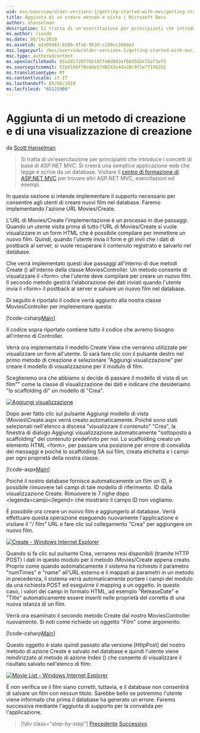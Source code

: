 ```yaml
---
uid: mvc/overview/older-versions-1/getting-started-with-mvc/getting-started-with-mvc-part6
title: Aggiunta di un creare metodo e vista | Microsoft Docs
author: shanselman
description: Si tratta di un'esercitazione per principianti che introduce i concetti di base di ASP.NET MVC. Creare un'applicazione web semplice che legge e scrive da un database.
ms.author: riande
ms.date: 08/14/2010
ms.assetid: a3a90963-0286-4fa0-9b3d-c230cc18b0a3
msc.legacyurl: /mvc/overview/older-versions-1/getting-started-with-mvc/getting-started-with-mvc-part6
msc.type: authoredcontent
ms.openlocfilehash: 05a281720f76b107fe8d902ef60d5d2e72af3ef5
ms.sourcegitcommit: 51b01b6ff8edde57d8243e4da28c9f1e7f1962b2
ms.translationtype: MT
ms.contentlocale: it-IT
ms.lasthandoff: 05/06/2019
ms.locfileid: "65122906"
---
```

# <a name="adding-a-create-method-and-create-view"></a>Aggiunta di un metodo di creazione e di una visualizzazione di creazione

da [Scott Hanselman](https://github.com/shanselman)

> Si tratta di un'esercitazione per principianti che introduce i concetti di base di ASP.NET MVC. Si creerà una semplice applicazione web che legge e scrive da un database. Visitare il [centro di formazione di ASP.NET MVC](../../../index.md) per trovare altri ASP.NET MVC, esercitazioni ed esempi.

In questa sezione si intende implementare il supporto necessario per consentire agli utenti di creare nuovi film nel database. Faremo implementando l'azione URL Movies/Create.

L'URL di Movies/Create l'implementazione è un processo in due passaggi. Quando un utente visita prima di tutto l'URL di Movies/Create si vuole visualizzare in un form HTML che è possibile compilare per immettere un nuovo film. Quindi, quando l'utente invia il form e gli invii che i dati di postback al server, si vuole recuperare il contenuto registrato e salvarlo nel database.

Che verrà implementato questi due passaggi all'interno di due metodi Create () all'interno della classe MoviesController. Un metodo consente di visualizzare il &lt;form&gt; che l'utente deve compilare per creare un nuovo film. Il secondo metodo gestirà l'elaborazione dei dati inviati quando l'utente invia il &lt;form&gt; il postback al server e salvare un nuovo film nel database.

Di seguito è riportato il codice verrà aggiunto alla nostra classe MoviesController per implementare questa:

[!code-csharp[Main](getting-started-with-mvc-part6/samples/sample1.cs)]

Il codice sopra riportato contiene tutto il codice che avremo bisogno all'interno di Controller.

Verrà ora implementata il modello Create View che verranno utilizzate per visualizzare un form all'utente. Si sarà fare clic con il pulsante destro nel primo metodo di creazione e selezionare "Aggiungi visualizzazione" per creare il modello di visualizzazione per il modulo di film.

Sceglieremo ora che abbiamo si decide di passare il modello di vista di un film"" come la classe di visualizzazione dei dati e indicare che desideriamo "lo scaffolding di" un modello di "Crea".

[![Aggiungi visualizzazione](getting-started-with-mvc-part6/_static/image2.png)](getting-started-with-mvc-part6/_static/image1.png)

Dopo aver fatto clic sul pulsante Aggiungi modello di vista \Movies\Create.aspx verrà creato automaticamente. Poiché sono stati selezionati nell'elenco a discesa "visualizzare il contenuto" "Crea", la finestra di dialogo Aggiungi visualizzazione automaticamente "sottoposto a scaffolding" del contenuto predefinito per noi. Lo scaffolding creato un elemento HTML &lt;form&gt;, per passare una posizione per errore di convalida dei messaggi e poiché lo scaffolding SA sui film, creata etichetta e i campi per ogni proprietà della nostra classe.

[!code-aspx[Main](getting-started-with-mvc-part6/samples/sample2.aspx)]

Poiché il nostro database fornisce automaticamente un film un ID, è possibile rimuovere tali campi di tale modello di riferimento. ID dalla visualizzazione Create. Rimuovere le 7 righe dopo &lt;legenda&gt;campi&lt;/legend&gt; che mostrano il campo ID non vogliamo.

È possibile ora creare un nuovo film e aggiungerlo al database. Verrà effettuare questa operazione eseguendo nuovamente l'applicazione e visitare il "/ film" URL e fare clic sul collegamento "Crea" per aggiungere un nuovo film.

[![Create - Windows Internet Explorer](getting-started-with-mvc-part6/_static/image4.png)](getting-started-with-mvc-part6/_static/image3.png)

Quando si fa clic sul pulsante Crea, verranno resi disponibili (tramite HTTP POST) i dati in questo modulo per il metodo /Movies/Create appena creato. Proprio come quando automaticamente il sistema ha richiesto il parametro "numTimes" e "name" all'URL esterno e li mappati ai parametri in un metodo in precedenza, il sistema verrà automaticamente portare i campi del modulo da una richiesta POST ed eseguirne il mapping a un oggetto. In questo caso, i valori dei campi in formato HTML, ad esempio "ReleaseDate" e "Title" automaticamente essere inseriti nelle proprietà del corretta di una nuova istanza di un film.

Verrà ora esaminato il secondo metodo Create dal nostro MoviesController nuovamente. Si noti come richiede un oggetto "Film" come argomento:

[!code-csharp[Main](getting-started-with-mvc-part6/samples/sample3.cs)]

Questo oggetto è stato quindi passato alla versione [HttpPost] del nostro metodo di azione Create e salvato nel database e quindi l'utente viene reindirizzato al metodo di azione Index () che consente di visualizzare il risultato salvato nell'elenco di film:

[![Movie List - Windows Internet Explorer](getting-started-with-mvc-part6/_static/image6.png)](getting-started-with-mvc-part6/_static/image5.png)

È non verifica se il film siano corretti, tuttavia, e il database non consentirà di salvare un film con nessun titolo. Sarebbe bello se potremmo l'utente viene informato che prima il database ha generato un errore. Faremo successiva mediante l'aggiunta di supporto per la convalida per l'applicazione.

> [!div class="step-by-step"]
> [Precedente](getting-started-with-mvc-part5.md)
> [Successivo](getting-started-with-mvc-part7.md)
